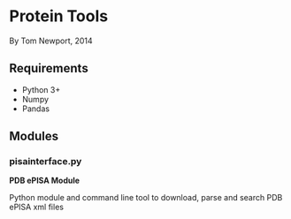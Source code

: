 Protein Tools
=============

By Tom Newport, 2014

## Requirements ##

* Python 3+
* Numpy
* Pandas

## Modules

### pisainterface.py

**PDB ePISA Module**

Python module and command line tool to download, parse and search PDB ePISA xml files

